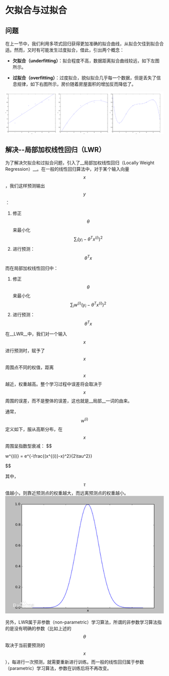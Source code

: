 # 欠拟合与过拟合
## 问题
在上一节中，我们利用多项式回归获得更加准确的拟合曲线，从拟合欠佳到拟合合适。然而，又时有可能发生过度拟合，借此，引出两个概念：
- __欠拟合（underfitting）__：拟合程度不高，数据距离拟合曲线较远，如下左图所示。

- __过拟合（overfitting）__：过度拟合，貌似拟合几乎每一个数据，但是丢失了信息规律，如下右图所示，房价随着房屋面积的增加反而降低了。

![欠拟合与过拟合](../attachments/欠拟合与过拟合.png)

## 解决--局部加权线性回归（LWR）
为了解决欠拟合和过拟合问题，引入了__局部加权线性回归（Locally Weight Regression）__。在一般的线性回归算法中，对于某个输入向量$$x$$，我们这样预测输出$$y$$：
1. 修正$$\theta$$来最小化$$\sum_i(y_i-\theta^Tx^{(i)})^2$$
2. 进行预测：$$\theta^Tx$$

而在局部加权线性回归中：
1. 修正$$\theta$$来最小化$$\sum_iw^{(i)}(y_i-\theta^Tx^{(i)})^2$$
2. 进行预测：$$\theta^Tx$$

在__LWR__中，我们对一个输入$$x$$进行预测时，赋予了$$x$$周围点不同的权值，距离$$x$$越近，权重越高。整个学习过程中误差将会取决于$$x$$周围的误差，而不是整体的误差，这也就是__局部__一词的由来。

通常，$$w^{(i)}$$定义如下，服从高斯分布，在$$x$$周围呈指数型衰减：
$$

w^{(i)} = e^{-\frac{(x^{(i)}-x)^2}{2\tau^2}}

$$

其中，$$\tau$$值越小，则靠近预测点的权重越大，而远离预测点的权重越小。
![权值分布](../attachments/局部加权线性回归.jpg)

另外，LWR属于非参数（non-parametric）学习算法，所谓的非参数学习算法指的是没有明确的参数（比如上述的$$\theta$$取决于当前要预测的$$x$$），每进行一次预测，就需要重新进行训练。而一般的线性回归属于参数（parametric）学习算法，参数在训练后将不再改变。
